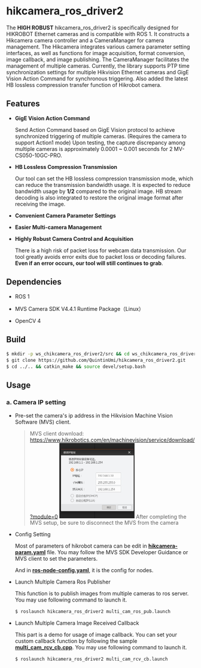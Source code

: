 # hikcamera_ros_driver2

The **HIGH ROBUST** hikcamera_ros_driver2 is specifically designed for HIKROBOT Ethernet cameras and is compatible with ROS 1. It constructs a Hikcamera camera controller and a CameraManager for camera management. The Hikcamera integrates various camera parameter setting interfaces, as well as functions for image acquisition, format conversion, image callback, and image publishing. The CameraManager facilitates the management of multiple cameras. Currently, the library supports PTP time synchronization settings for multiple Hikvision Ethernet cameras and GigE Vision Action Command for synchronous triggering. Also added the latest HB lossless compression transfer function of Hikrobot camera.

## Features

- **GigE Vision Action Command**
  
    Send Action Command based on GigE Vision protocol to achieve synchronized triggering of multiple cameras. (Requires the camera to support Action1 mode)
    Upon testing, the capture discrepancy among multiple cameras is approximately 0.0001 ~ 0.001 seconds for 2 MV-CS050-10GC-PRO.
  
- **HB Lossless Compression Transmission**

    Our tool can set the HB lossless compression transmission mode, which can reduce the transmission bandwidth usage. It is expected to reduce bandwidth usage by **1/2** compared to the original image. HB stream decoding is also integrated to restore the original image format after receiving the image.

- **Convenient Camera Parameter Settings**
- **Easier Multi-camera Management**
- **Highly Robust Camera Control and Acquisition**

    There is a high risk of packet loss for webcam data transmission. Our tool greatly avoids error exits due to packet loss or decoding failures. **Even if an error occurs, our tool will still continues to grab**.

## Dependencies

- ROS 1

- MVS Camera SDK V4.4.1 Runtime Package（Linux）

- OpenCV 4

## Build

```bash
$ mkdir -p ws_chikcamera_ros_driver2/src && cd ws_chikcamera_ros_driver2/src 
$ git clone https://github.com/QuintinUmi/hikcamera_ros_driver2.git
$ cd ../.. && catkin_make && source devel/setup.bash
```

## Usage

### a. Camera IP setting

- Pre-set the camera's ip address in the Hikvision Machine Vision Software (MVS) client.

  > MVS client download: https://www.hikrobotics.com/en/machinevision/service/download/?module=0 
  > <img src="doc/img/ip_setting.png" alt="ip_setting" style="zoom: 50%;" />
  > After completing the MVS setup, be sure to disconnect the MVS from the camera

- Config Setting

    Most of parameters of hikrobot camera can be edit in [**hikcamera-param.yaml**](config/hikcamera-param.yaml) file. You may follow the MVS SDK Developer Guidance or MVS client to set the parameters.

    And in **[ros-node-config.yaml](config/ros-node-config.yaml)**, it is the config for nodes.

- Launch Multiple Camera Ros Publisher

    This function is to publish images from multiple cameras to ros server. You may use following command to launch it.

    ```bash
    $ roslaunch hikcamera_ros_driver2 multi_cam_ros_pub.launch
    ```

- Launch Multiple Camera Image Received Callback

    This part is a demo for usage of image callback. You can set your custom callback function by following the sample [**multi_cam_rcv_cb.cpp**](src/multi_cam_rcv_cb.cpp). You may use following command to launch it.

    ```bash
    $ roslaunch hikcamera_ros_driver2 multi_cam_rcv_cb.launch
    ```

